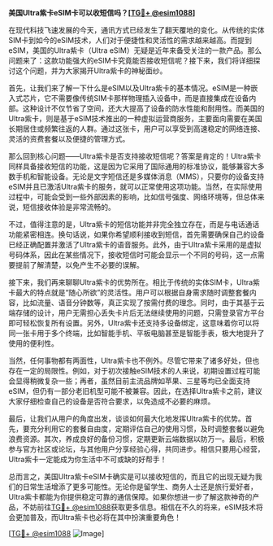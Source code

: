 **美国Ultra紫卡eSIM卡可以收短信吗？[[TG💪+ @esim1088](https://t.me/s/esim1088)]**

在现代科技飞速发展的今天，通讯方式已经发生了翻天覆地的变化。从传统的实体SIM卡到如今的eSIM技术，人们对于便捷性和灵活性的需求越来越高。而提到eSIM，美国的Ultra紫卡（Ultra eSIM）无疑是近年来备受关注的一款产品。那么问题来了：这款功能强大的eSIM卡究竟能否接收短信呢？接下来，我们将详细探讨这个问题，并为大家揭开Ultra紫卡的神秘面纱。

首先，让我们来了解一下什么是eSIM以及Ultra紫卡的基本情况。eSIM是一种嵌入式芯片，它不需要像传统SIM卡那样物理插入设备中，而是直接集成在设备内部。这种设计不仅节省了空间，还大大提高了设备的防水性能和耐用性。而美国的Ultra紫卡，则是基于eSIM技术推出的一种虚拟运营商服务，主要面向需要在美国长期居住或频繁往返的人群。通过这张卡，用户可以享受到高速稳定的网络连接、灵活的资费套餐以及便捷的管理方式。

那么回到核心问题——Ultra紫卡是否支持接收短信呢？答案是肯定的！Ultra紫卡同样具备接收短信的功能，这是因为它采用了国际通用的标准协议，能够兼容大多数手机和智能设备。无论是文字短信还是多媒体消息（MMS），只要你的设备支持eSIM并且已激活Ultra紫卡的服务，就可以正常使用这项功能。当然，在实际使用过程中，可能会受到一些外部因素的影响，比如信号强度、网络环境等，但总体来说，短信接收体验是非常流畅的。

不过，值得注意的是，Ultra紫卡的短信功能并非完全独立存在，而是与电话通话功能紧密相连。换句话说，如果你希望顺利接收到短信，首先需要确保自己的设备已经正确配置并激活了Ultra紫卡的语音服务。此外，由于Ultra紫卡采用的是虚拟号码体系，因此在某些情况下，接收短信时可能会显示一个不同的号码，这一点需要提前了解清楚，以免产生不必要的误解。

接下来，我们再来聊聊Ultra紫卡的优势所在。相比于传统的实体SIM卡，Ultra紫卡最大的特点就是“随心所欲”的灵活性。用户可以根据自身需求随时调整套餐内容，比如流量、语音分钟数等，真正实现了按需付费的理念。同时，由于其基于云端存储的设计，用户无需担心丢失卡片后无法继续使用的问题，只需登录官方平台即可轻松恢复所有设置。另外，Ultra紫卡还支持多设备绑定，这意味着你可以将同一张卡用于多个终端，比如智能手机、平板电脑甚至是智能手表，极大地提升了使用的便利性。

当然，任何事物都有两面性，Ultra紫卡也不例外。尽管它带来了诸多好处，但也存在一定的局限性。例如，对于初次接触eSIM技术的人来说，初期设置过程可能会显得稍微复杂一些；再者，虽然目前主流品牌如苹果、三星等均已全面支持eSIM，但仍有一部分老旧机型可能不被兼容。因此，在选择Ultra紫卡之前，建议大家仔细检查自己的设备是否符合要求，以免造成不必要的麻烦。

最后，让我们从用户的角度出发，谈谈如何最大化地发挥Ultra紫卡的优势。首先，要充分利用它的套餐自由度，定期评估自己的使用习惯，及时调整套餐以避免浪费资源。其次，养成良好的备份习惯，定期更新云端数据以防万一。最后，积极参与官方社区或论坛，与其他用户分享经验心得，共同进步。相信只要用心经营，Ultra紫卡一定能成为你生活中不可或缺的好帮手！

总而言之，美国Ultra紫卡eSIM卡确实是可以接收短信的，而且它的出现无疑为我们的日常生活增添了更多可能性。无论你是留学生、商务人士还是旅行爱好者，Ultra紫卡都能为你提供稳定可靠的通信保障。如果你想进一步了解这款神奇的产品，不妨前往[TG💪+ @esim1088](https://t.me/s/esim1088)获取更多信息。相信在不久的将来，eSIM技术将会更加普及，而Ultra紫卡也必将在其中扮演重要角色！

[[TG💪+ @esim1088](https://t.me/s/esim1088) ![Image](https://i.postimg.cc/4NQfJmqS/Snipaste-2025-05-13-00-14-12.png)]